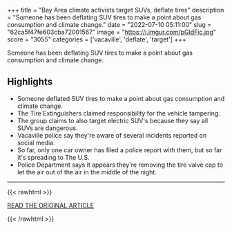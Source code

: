 +++
title = "Bay Area climate activists target SUVs, deflate tires"
description = "Someone has been deflating SUV tires to make a point about gas consumption and climate change."
date = "2022-07-10 05:11:00"
slug = "62ca5f47fe603cba72001567"
image = "https://i.imgur.com/pGIdFic.jpg"
score = "3055"
categories = ['vacaville', 'deflate', 'target']
+++

Someone has been deflating SUV tires to make a point about gas consumption and climate change.

## Highlights

- Someone deflated SUV tires to make a point about gas consumption and climate change.
- The Tire Extinguishers claimed responsibility for the vehicle tampering.
- The group claims to also target electric SUV's because they say all SUVs are dangerous.
- Vacaville police say they're aware of several incidents reported on social media.
- So far, only one car owner has filed a police report with them, but so far it's spreading to The U.S.
- Police Department says it appears they're removing the tire valve cap to let the air out of the air in the middle of the night.

---

{{< rawhtml >}}
  <p class="article-category">
    <a target="_blank" href="https://www.cbsnews.com/sanfrancisco/news/bay-area-climate-activists-target-suvs-deflate-tires/">READ THE ORIGINAL ARTICLE</a>
  </p>
{{< /rawhtml >}}
